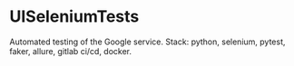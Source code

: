 # UISeleniumTests
 Automated testing of the Google service. Stack: python, selenium, pytest, faker, allure, gitlab ci/cd, docker.